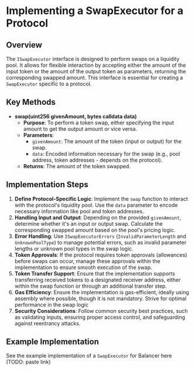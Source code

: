 # Implementing a SwapExecutor for a Protocol

## Overview

The `ISwapExecutor` interface is designed to perform swaps on a liquidity pool. 
It allows for flexible interaction by accepting either the amount of the input token or the amount of the output token 
as parameters, returning the corresponding swapped amount. 
This interface is essential for creating a `SwapExecutor` specific to a protocol.

## Key Methods

- **swap(uint256 givenAmount, bytes calldata data)**
  - **Purpose**: To perform a token swap, either specifying the input amount to get the output amount or vice versa.
  - **Parameters**:
    - `givenAmount`: The amount of the token (input or output) for the swap.
    - `data`: Encoded information necessary for the swap (e.g., pool address, token addresses - depends on the protocol).
  - **Returns**: The amount of the token swapped.

## Implementation Steps

1. **Define Protocol-Specific Logic**: Implement the `swap` function to interact with the protocol's liquidity pool. 
Use the `data` parameter to encode necessary information like pool and token addresses.
2. **Handling Input and Output**: Depending on the provided `givenAmount`, determine whether it's an input or output 
swap. Calculate the corresponding swapped amount based on the pool's pricing logic.
3. **Error Handling**: Use `ISwapExecutorErrors` (`InvalidParameterLength` and `UnknownPoolType`) to manage potential 
errors, such as invalid parameter lengths or unknown pool types in the swap logic.
4. **Token Approvals**: If the protocol requires token approvals (allowances) before swaps can occur, 
manage these approvals within the implementation to ensure smooth execution of the swap.
5. **Token Transfer Support**: Ensure that the implementation supports transferring received tokens to a designated 
receiver address, either within the swap function or through an additional transfer step.
6. **Gas Efficiency**: Ensure the implementation is gas-efficient, ideally using assembly where possible, 
though it is not mandatory. Strive for optimal performance in the swap logic
7. **Security Considerations**: Follow common security best practices, such as validating inputs, ensuring proper 
access control, and safeguarding against reentrancy attacks.



## Example Implementation

See the example implementation of a `SwapExecutor` for Balancer here (TODO: paste link)